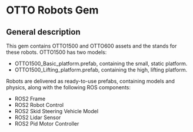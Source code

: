 # OTTO Robots Gem

## General description

This gem contains OTTO1500 and OTTO600 assets and the stands for these robots.
OTTO1500 has two models:
- OTTO1500_Basic_platform.prefab, containing the small, static platform.
- OTTO1500_Lifting_platform.prefab, containing the high, lifting platform.

Robots are delivered as ready-to-use prefabs, containing models and physics, along with the following ROS components:
- ROS2 Frame
- ROS2 Robot Control
- ROS2 Skid Steering Vehicle Model
- ROS2 Lidar Sensor
- ROS2 Pid Motor Controller
